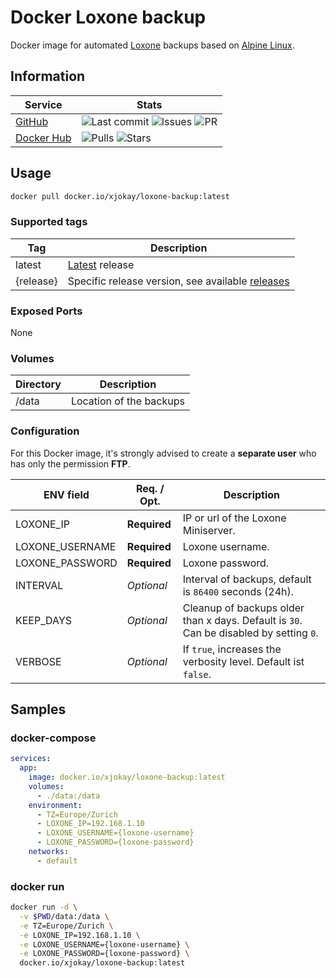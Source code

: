 # Docker Loxone backup

Docker image for automated [Loxone](https://www.loxone.com/) backups based on
[Alpine Linux](https://www.alpinelinux.org).

## Information

| Service                                                     | Stats                                                                                                                                                                                                                                                                                                               |
|-------------------------------------------------------------|---------------------------------------------------------------------------------------------------------------------------------------------------------------------------------------------------------------------------------------------------------------------------------------------------------------------|
| [GitHub](https://github.com/jokay/docker-loxone-backup)     | ![Last commit](https://img.shields.io/github/last-commit/jokay/docker-loxone-backup.svg?style=flat-square) ![Issues](https://img.shields.io/github/issues-raw/jokay/docker-loxone-backup.svg?style=flat-square) ![PR](https://img.shields.io/github/issues-pr-raw/jokay/docker-loxone-backup.svg?style=flat-square) |
| [Docker Hub](https://hub.docker.com/r/xjokay/loxone-backup) | ![Pulls](https://img.shields.io/docker/pulls/xjokay/loxone-backup.svg?style=flat-square) ![Stars](https://img.shields.io/docker/stars/xjokay/loxone-backup.svg?style=flat-square)                                                                                                                                   |

## Usage

```sh
docker pull docker.io/xjokay/loxone-backup:latest
```

### Supported tags

| Tag       | Description                                                                                                |
|-----------|------------------------------------------------------------------------------------------------------------|
| latest    | [Latest](https://github.com/jokay/docker-loxone-backup/releases/latest) release                            |
| {release} | Specific release version, see available [releases](https://github.com/jokay/docker-loxone-backup/releases) |

### Exposed Ports

None

### Volumes

| Directory | Description             |
|-----------|-------------------------|
| /data     | Location of the backups |

### Configuration

For this Docker image, it's strongly advised to create a **separate user** who
has only the permission **FTP**.

| ENV field       | Req. / Opt.  | Description                                                                            |
|-----------------|--------------|----------------------------------------------------------------------------------------|
| LOXONE_IP       | **Required** | IP or url of the Loxone Miniserver.                                                    |
| LOXONE_USERNAME | **Required** | Loxone username.                                                                       |
| LOXONE_PASSWORD | **Required** | Loxone password.                                                                       |
| INTERVAL        | *Optional*   | Interval of backups, default is `86400` seconds (24h).                                 |
| KEEP_DAYS       | *Optional*   | Cleanup of backups older than x days. Default is `30`. Can be disabled by setting `0`. |
| VERBOSE         | *Optional*   | If `true`, increases the verbosity level. Default ist `false`.                         |

## Samples

### docker-compose

```yml
services:
  app:
    image: docker.io/xjokay/loxone-backup:latest
    volumes:
      - ./data:/data
    environment:
      - TZ=Europe/Zurich
      - LOXONE_IP=192.168.1.10
      - LOXONE_USERNAME={loxone-username}
      - LOXONE_PASSWORD={loxone-password}
    networks:
      - default
```

### docker run

```sh
docker run -d \
  -v $PWD/data:/data \
  -e TZ=Europe/Zurich \
  -e LOXONE_IP=192.168.1.10 \
  -e LOXONE_USERNAME={loxone-username} \
  -e LOXONE_PASSWORD={loxone-password} \
  docker.io/xjokay/loxone-backup:latest
```
